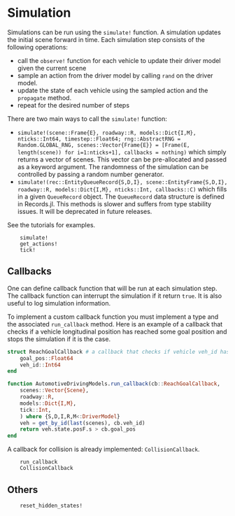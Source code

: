 # Simulation

Simulations can be run using the `simulate!` function. 
A simulation updates the initial scene forward in time. Each simulation step consists of the following operations:
- call the `observe!` function for each vehicle to update their driver model given the current scene 
- sample an action from the driver model by calling `rand` on the driver model.
- update the state of each vehicle using the sampled action and the `propagate` method.
- repeat for the desired number of steps

There are two main ways to call the `simulate!` function:
- `simulate!(scene::Frame{E}, roadway::R, models::Dict{I,M}, nticks::Int64, timestep::Float64; rng::AbstractRNG = Random.GLOBAL_RNG, scenes::Vector{Frame{E}} = [Frame(E, length(scene)) for i=1:nticks+1], callbacks = nothing)` which simply returns a vector of scenes. This vector can be pre-allocated and passed as a keyword argument. The randomness of the simulation can be controlled by passing a random number generator. 
-  `simulate!(rec::EntityQueueRecord{S,D,I}, scene::EntityFrame{S,D,I}, roadway::R, models::Dict{I,M}, nticks::Int, callbacks::C)` which fills in a given `QueueRecord` object. The `QueueRecord` data structure is defined in Records.jl. This methods is slower and suffers from type stability issues. It will be deprecated in future releases.

See the tutorials for examples.

```@docs 
    simulate!
    get_actions!
    tick!
```

## Callbacks 

One can define callback function that will be run at each simulation step. The callback function can interrupt the simulation if it return `true`. It is also useful to log simulation information. 

To implement a custom callback function you must implement a type and the associated `run_callback` method. Here is an example of a callback that checks if a vehicle longitudinal position has reached some goal position and stops the simulation if it is the case.
```julia
struct ReachGoalCallback # a callback that checks if vehicle veh_id has reach a certain position 
    goal_pos::Float64
    veh_id::Int64
end 

function AutomotiveDrivingModels.run_callback(cb::ReachGoalCallback,
    scenes::Vector{Scene},
    roadway::R,
    models::Dict{I,M},
    tick::Int,
    ) where {S,D,I,R,M<:DriverModel}
    veh = get_by_id(last(scenes), cb.veh_id)
    return veh.state.posF.s > cb.goal_pos 
end
```

A callback for collision is already implemented: `CollisionCallback`.

```@docs
    run_callback
    CollisionCallback
```

## Others 

```@docs 
    reset_hidden_states!
```
